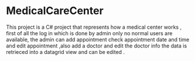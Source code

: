 # MedicalCareCenter
This project  is a C# project that  represents how a medical center works , first of all the log in which is done by admin only no normal users are available, the admin can add appointment check appointment date and time and edit appointment ,also add a doctor and edit the doctor info 
the data is retrieced into a datagrid view and can be edited . 
